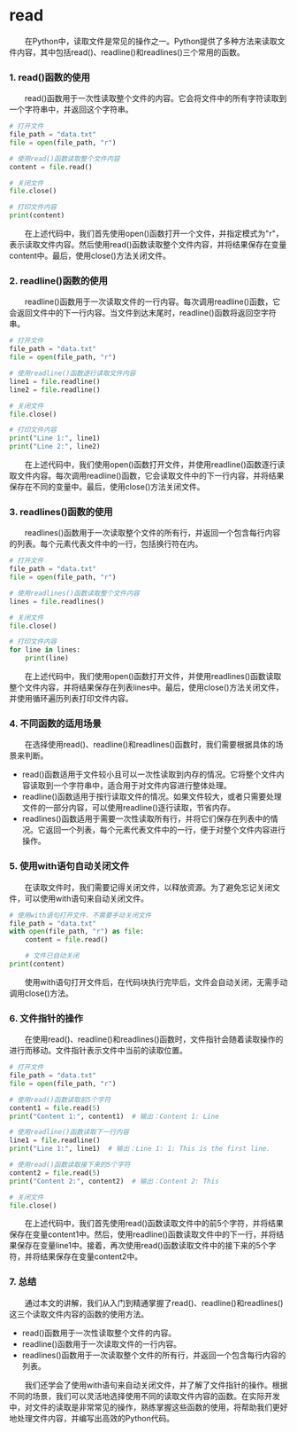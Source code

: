 # read

　　在Python中，读取文件是常见的操作之一。Python提供了多种方法来读取文件内容，其中包括read()、readline()和readlines()三个常用的函数。

### 1\. read()函数的使用

　　read()函数用于一次性读取整个文件的内容。它会将文件中的所有字符读取到一个字符串中，并返回这个字符串。

```python
# 打开文件
file_path = "data.txt"
file = open(file_path, "r")

# 使用read()函数读取整个文件内容
content = file.read()

# 关闭文件
file.close()

# 打印文件内容
print(content)
```

　　在上述代码中，我们首先使用open()函数打开一个文件，并指定模式为"r"，表示读取文件内容。然后使用read()函数读取整个文件内容，并将结果保存在变量content中。最后，使用close()方法关闭文件。

### 2\. readline()函数的使用

　　readline()函数用于一次读取文件的一行内容。每次调用readline()函数，它会返回文件中的下一行内容。当文件到达末尾时，readline()函数将返回空字符串。

```python
# 打开文件
file_path = "data.txt"
file = open(file_path, "r")

# 使用readline()函数逐行读取文件内容
line1 = file.readline()
line2 = file.readline()

# 关闭文件
file.close()

# 打印文件内容
print("Line 1:", line1)
print("Line 2:", line2)
```

　　在上述代码中，我们使用open()函数打开文件，并使用readline()函数逐行读取文件内容。每次调用readline()函数，它会读取文件中的下一行内容，并将结果保存在不同的变量中。最后，使用close()方法关闭文件。

### 3\. readlines()函数的使用

　　readlines()函数用于一次读取整个文件的所有行，并返回一个包含每行内容的列表。每个元素代表文件中的一行，包括换行符在内。

```python
# 打开文件
file_path = "data.txt"
file = open(file_path, "r")

# 使用readlines()函数读取整个文件内容
lines = file.readlines()

# 关闭文件
file.close()

# 打印文件内容
for line in lines:
    print(line)
```

　　在上述代码中，我们使用open()函数打开文件，并使用readlines()函数读取整个文件内容，并将结果保存在列表lines中。最后，使用close()方法关闭文件，并使用循环遍历列表打印文件内容。

### 4\. 不同函数的适用场景

　　在选择使用read()、readline()和readlines()函数时，我们需要根据具体的场景来判断。

* read()函数适用于文件较小且可以一次性读取到内存的情况。它将整个文件内容读取到一个字符串中，适合用于对文件内容进行整体处理。
* readline()函数适用于按行读取文件的情况。如果文件较大，或者只需要处理文件的一部分内容，可以使用readline()逐行读取，节省内存。
* readlines()函数适用于需要一次性读取所有行，并将它们保存在列表中的情况。它返回一个列表，每个元素代表文件中的一行，便于对整个文件内容进行操作。

### 5\. 使用with语句自动关闭文件

　　在读取文件时，我们需要记得关闭文件，以释放资源。为了避免忘记关闭文件，可以使用with语句来自动关闭文件。

```python
# 使用with语句打开文件，不需要手动关闭文件
file_path = "data.txt"
with open(file_path, "r") as file:
    content = file.read()

    # 文件已自动关闭
print(content)
```

　　使用with语句打开文件后，在代码块执行完毕后，文件会自动关闭，无需手动调用close()方法。

### 6\. 文件指针的操作

　　在使用read()、readline()和readlines()函数时，文件指针会随着读取操作的进行而移动。文件指针表示文件中当前的读取位置。

```python
# 打开文件
file_path = "data.txt"
file = open(file_path, "r")

# 使用read()函数读取前5个字符
content1 = file.read(5)
print("Content 1:", content1)  # 输出：Content 1: Line 

# 使用readline()函数读取下一行内容
line1 = file.readline()
print("Line 1:", line1)  # 输出：Line 1: 1: This is the first line.

# 使用read()函数读取接下来的5个字符
content2 = file.read(5)
print("Content 2:", content2)  # 输出：Content 2: This 

# 关闭文件
file.close()
```

　　在上述代码中，我们首先使用read()函数读取文件中的前5个字符，并将结果保存在变量content1中。然后，使用readline()函数读取文件中的下一行，并将结果保存在变量line1中。接着，再次使用read()函数读取文件中的接下来的5个字符，并将结果保存在变量content2中。

### 7\. 总结

　　通过本文的讲解，我们从入门到精通掌握了read()、readline()和readlines()这三个读取文件内容的函数的使用方法。

* read()函数用于一次性读取整个文件的内容。
* readline()函数用于一次读取文件的一行内容。
* readlines()函数用于一次读取整个文件的所有行，并返回一个包含每行内容的列表。

　　我们还学会了使用with语句来自动关闭文件，并了解了文件指针的操作。根据不同的场景，我们可以灵活地选择使用不同的读取文件内容的函数。在实际开发中，对文件的读取是非常常见的操作，熟练掌握这些函数的使用，将帮助我们更好地处理文件内容，并编写出高效的Python代码。
